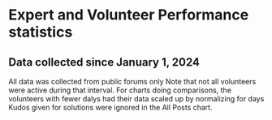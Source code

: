 # Expert and Volunteer Performance statistics
## Data collected since January 1, 2024
All data was collected from public forums only
Note that not all volunteers were active during that interval.
For charts doing comparisons, the volunteers with fewer dalys
    had their data scaled up by normalizing for days
Kudos given for solutions were ignored in the All Posts chart.
